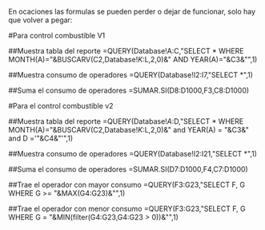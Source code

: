 En ocaciones las formulas se pueden perder o dejar de funcionar, solo hay que volver a pegar:

#Para control combustible V1

##Muestra tabla del reporte
=QUERY(Database!A:C,"SELECT * WHERE MONTH(A)="&BUSCARV(C2,Database!$K:$L,2,0)&" AND YEAR(A)="&C3&"",1)

##Muestra consumo de operadores
=QUERY(Database!I2:I7,"SELECT *",1)

##Suma el consumo de operadores
=SUMAR.SI(D8:D1000,F3,C8:D1000)


#Para el control combustible v2

##Muestra tabla del reporte
=QUERY(Database!$A:$D,"SELECT * WHERE MONTH(A)="&BUSCARV(C2,Database!$K:$L,2,0)&" and YEAR(A) = "&C3&" and D ='"&C4&"'",1)

##Muestra consumo de operadores
=QUERY(Database!I2:I21,"SELECT *",1)

##Suma el consumo de operadores
=SUMAR.SI(D7:D1000,F4,C7:D1000)

##Trae el operador con mayor consumo
=QUERY(F3:G23,"SELECT F, G WHERE G >= "&MAX(G4:G23)&"",1)

##Trae el operador con menor consumo
=QUERY(F3:G23,"SELECT F, G WHERE G = "&MIN(filter(G4:G23,G4:G23 > 0))&"",1)
